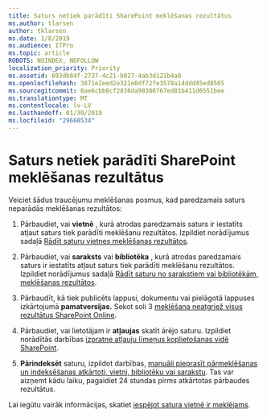 ```yaml
---
title: Saturs netiek parādīti SharePoint meklēšanas rezultātus
ms.author: tlarsen
author: tklarsen
ms.date: 1/8/2019
ms.audience: ITPro
ms.topic: article
ROBOTS: NOINDEX, NOFOLLOW
localization_priority: Priority
ms.assetid: 693db84f-2737-4c21-b027-4ab3d121b4a8
ms.openlocfilehash: 3871e2eed2e321e0df72fe3578a14ddd45ed8565
ms.sourcegitcommit: 0ae6cbb8cf2836da98300767ed81b411d6551bee
ms.translationtype: MT
ms.contentlocale: lv-LV
ms.lasthandoff: 01/30/2019
ms.locfileid: "29660534"
---
```

# <a name="content-doesnt-appear-in-sharepoint-search-results"></a>Saturs netiek parādīti SharePoint meklēšanas rezultātus

Veiciet šādus traucējumu meklēšanas posmus, kad paredzamais saturs neparādās meklēšanas rezultātos:
  
1. Pārbaudiet, vai **vietnē** , kurā atrodas paredzamais saturs ir iestatīts atļaut saturs tiek parādīti meklēšanu rezultātos. Izpildiet norādījumus sadaļā [Rādīt saturu vietnes meklēšanas rezultātos](https://docs.microsoft.com/sharepoint/make-site-content-searchable#show-content-on-a-site-in-search-results).
    
2. Pārbaudiet, vai **saraksts** vai **bibliotēka** , kurā atrodas paredzamais saturs ir iestatīts atļaut saturs tiek parādīti meklēšanu rezultātos. Izpildiet norādījumus sadaļā [Rādīt saturu no sarakstiem vai bibliotēkām, meklēšanas rezultātos](https://docs.microsoft.com/sharepoint/make-site-content-searchable#show-content-from-lists-or-libraries-in-search-results). 
    
3. Pārbaudīt, kā tiek publicēts lappusi, dokumentu vai pielāgotā lappuses izkārtojumā **pamatversijas.** Sekot soli 3 [meklēšana neatgriež visus rezultātus SharePoint Online](https://go.microsoft.com/fwlink/?linkid=874525).
    
4. Pārbaudiet, vai lietotājam ir **atļaujas** skatīt ārējo saturu. Izpildiet norādītās darbības [izpratne atļauju līmeņus koplietošanas vidē SharePoint](https://go.microsoft.com/fwlink/?linkid=867071).
    
5. **Pārindeksēt** saturu, izpildot darbības, [manuāli pieprasīt pārmeklēšanas un indeksēšanas atkārtoti, vietni, bibliotēku vai sarakstu](https://docs.microsoft.com/sharepoint/crawl-site-content). Tas var aizņemt kādu laiku, pagaidiet 24 stundas pirms atkārtotas pārbaudes rezultātus.
    
Lai iegūtu vairāk informācijas, skatiet [iespējot satura vietnē ir meklējams](https://docs.microsoft.com/sharepoint/make-site-content-searchable). 
  

